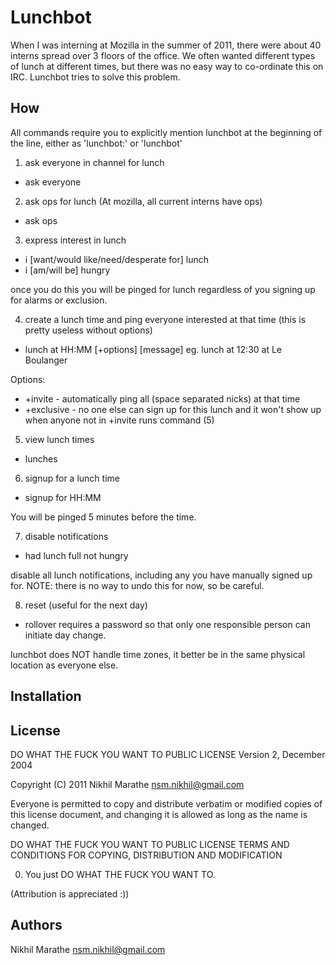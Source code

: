 Lunchbot
========

When I was interning at Mozilla in the summer of 2011, there were about 40 interns
spread over 3 floors of the office. We often wanted different types of lunch at different
times, but there was no easy way to co-ordinate this on IRC. Lunchbot tries to solve
this problem.

How
---

All commands require you to explicitly mention lunchbot at the beginning of the line,
either as 'lunchbot:' or 'lunchbot'

1) ask everyone in channel for lunch
- ask everyone

2) ask ops for lunch (At mozilla, all current interns have ops)
- ask ops

3) express interest in lunch
- i [want/would like/need/desperate for] lunch
- i [am/will be] hungry

once you do this you will be pinged for lunch regardless of you signing up for alarms
or exclusion.

4) create a lunch time and ping everyone interested at that time (this is pretty useless without options)
- lunch at HH:MM [+options] [message]
eg. lunch at 12:30 at Le Boulanger

Options:

* +invite <names> - automatically ping all <names> (space separated nicks) at that time
* +exclusive - no one else can sign up for this lunch and it won't show up when anyone not in +invite runs command (5)

5) view lunch times
- lunches

6) signup for a lunch time
- signup for HH:MM

You will be pinged 5 minutes before the time.

7) disable notifications
- had lunch
  full
  not hungry

disable all lunch notifications, including any you have manually signed up for.
NOTE: there is no way to undo this for now, so be careful.

8) reset (useful for the next day)
- rollover <password>
  requires a password so that only one responsible person can initiate day change.

lunchbot does NOT handle time zones, it better be in the same physical location as everyone else.

Installation
------------

License
-------
DO WHAT THE FUCK YOU WANT TO PUBLIC LICENSE
Version 2, December 2004

Copyright (C) 2011 Nikhil Marathe <nsm.nikhil@gmail.com>

Everyone is permitted to copy and distribute verbatim or modified
copies of this license document, and changing it is allowed as long
as the name is changed.

DO WHAT THE FUCK YOU WANT TO PUBLIC LICENSE
TERMS AND CONDITIONS FOR COPYING, DISTRIBUTION AND MODIFICATION

0. You just DO WHAT THE FUCK YOU WANT TO.

(Attribution is appreciated :))

Authors
-------
Nikhil Marathe <nsm.nikhil@gmail.com>
